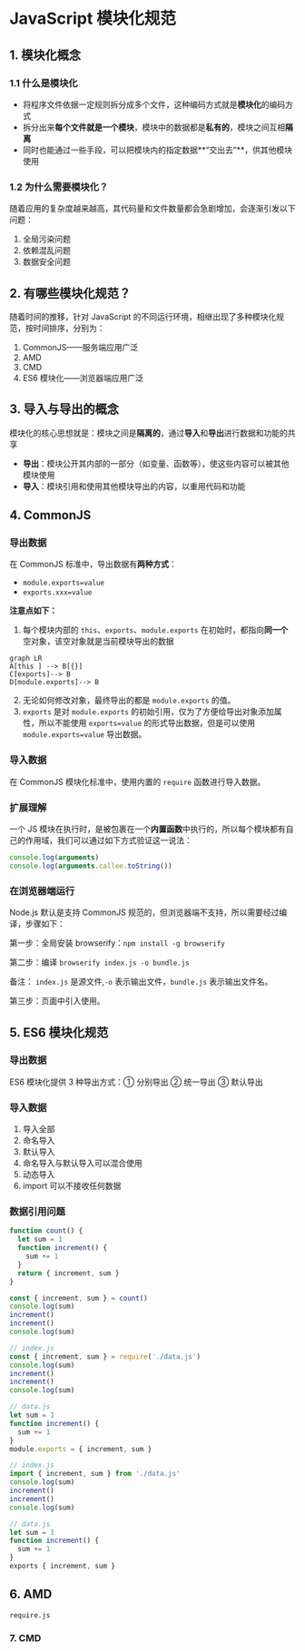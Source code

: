 # JavaScript 模块化规范

## 1. 模块化概念

### 1.1 什么是模块化

- 将程序文件依据一定规则拆分成多个文件，这种编码方式就是**模块化**的编码方式
- 拆分出来**每个文件就是一个模块**，模块中的数据都是**私有的**，模块之间互相**隔离**
- 同时也能通过一些手段，可以把模块内的指定数据**“交出去”**，供其他模块使用

### 1.2 为什么需要模块化？

随着应用的复杂度越来越高，其代码量和文件数量都会急剧增加，会逐渐引发以下问题：

1. 全局污染问题
2. 依赖混乱问题
3. 数据安全问题

## 2. 有哪些模块化规范？

随着时间的推移，针对 JavaScript 的不同运行环境，相继出现了多种模块化规范，按时间排序，分别为：

1. CommonJS——服务端应用广泛
2. AMD
3. CMD
4. ES6 模块化——浏览器端应用广泛

## 3. 导入与导出的概念

模块化的核心思想就是：模块之间是**隔离的**，通过**导入**和**导出**进行数据和功能的共享

- **导出**：模块公开其内部的一部分（如变量、函数等），使这些内容可以被其他模块使用
- **导入**：模块引用和使用其他模块导出的内容，以重用代码和功能

## 4. CommonJS

### 导出数据

在 CommonJS 标准中，导出数据有**两种方式**：

- `module.exports=value`
- `exports.xxx=value`

**注意点如下：**

1. 每个模块内部的 `this`、`exports`、`module.exports` 在初始时，都指向**同一个**空对象，该空对象就是当前模块导出的数据

```mermaid
graph LR
A[this ] --> B[{}]
C[exports]--> B
D[module.exports]--> B
```

2. 无论如何修改对象，最终导出的都是 `module.exports` 的值。
3. `exports` 是对 `module.exports` 的初始引用，仅为了方便给导出对象添加属性，所以不能使用 `exports=value` 的形式导出数据，但是可以使用 `module.exports=value` 导出数据。

### 导入数据

在 CommonJS 模块化标准中，使用内置的 `require` 函数进行导入数据。

### 扩展理解

一个 JS 模块在执行时，是被包裹在一个**内置函数**中执行的，所以每个模块都有自己的作用域，我们可以通过如下方式验证这一说法：

```javascript
console.log(arguments)
console.log(arguments.callee.toString())
```

### 在浏览器端运行

Node.js 默认是支持 CommonJS 规范的，但浏览器端不支持，所以需要经过编译，步骤如下：

第一步：全局安装 browserify：`npm install -g browserify`

第二步：编译 `browserify index.js -o bundle.js`

备注： `index.js` 是源文件,`-o` 表示输出文件，`bundle.js` 表示输出文件名。

第三步：页面中引入使用。

## 5. ES6 模块化规范

### 导出数据

ES6 模块化提供 3 种导出方式：① 分别导出 ② 统一导出 ③ 默认导出

### 导入数据

1. 导入全部
2. 命名导入
3. 默认导入
4. 命名导入与默认导入可以混合使用
5. 动态导入
6. import 可以不接收任何数据

### 数据引用问题

```javascript
function count() {
  let sum = 1
  function increment() {
    sum += 1
  }
  return { increment, sum }
}

const { increment, sum } = count()
console.log(sum)
increment()
increment()
console.log(sum)
```

```javascript
// index.js
const { increment, sum } = require('./data.js')
console.log(sum)
increment()
increment()
console.log(sum)

// data.js
let sum = 1
function increment() {
  sum += 1
}
module.exports = { increment, sum }
```

```javascript
// index.js
import { increment, sum } from './data.js'
console.log(sum)
increment()
increment()
console.log(sum)

// data.js
let sum = 1
function increment() {
  sum += 1
}
exports { increment, sum }
```

## 6. AMD

`require.js`

### 7. CMD
